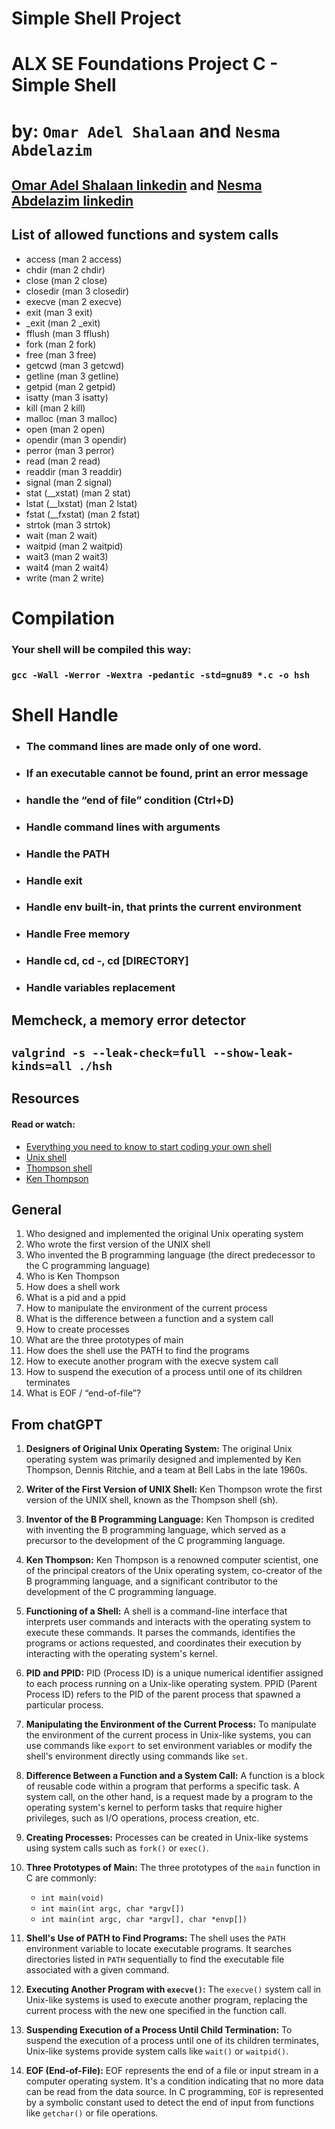 # Simple Shell Project 
# ALX SE Foundations Project  C - Simple Shell
# by: `Omar Adel Shalaan` and `Nesma Abdelazim`
## [Omar Adel Shalaan linkedin](https://www.linkedin.com/in/omar-adel-shalaan/) and [Nesma Abdelazim linkedin](https://www.linkedin.com/in/nesma-abdelazim/)


## List of allowed functions and system calls
- access (man 2 access)
- chdir (man 2 chdir)                    
- close (man 2 close)
- closedir (man 3 closedir)
- execve (man 2 execve)
- exit (man 3 exit)
- _exit (man 2 _exit)
- fflush (man 3 fflush)
- fork (man 2 fork)
- free (man 3 free)
- getcwd (man 3 getcwd)
- getline (man 3 getline)
- getpid (man 2 getpid)
- isatty (man 3 isatty)
- kill (man 2 kill)
- malloc (man 3 malloc)
- open (man 2 open)
- opendir (man 3 opendir)
- perror (man 3 perror)
- read (man 2 read)
- readdir (man 3 readdir)
- signal (man 2 signal)
- stat (__xstat) (man 2 stat)
- lstat (__lxstat) (man 2 lstat)
- fstat (__fxstat) (man 2 fstat)
- strtok (man 3 strtok)
- wait (man 2 wait)
- waitpid (man 2 waitpid)
- wait3 (man 2 wait3)
- wait4 (man 2 wait4)
- write (man 2 write)


# Compilation
### Your shell will be compiled this way:
### `gcc -Wall -Werror -Wextra -pedantic -std=gnu89 *.c -o hsh`

# Shell Handle 
- ### The command lines are made only of one word.
- ### If an executable cannot be found, print an error message
- ### handle the “end of file” condition (Ctrl+D)
- ### Handle command lines with arguments
- ### Handle the PATH
- ### Handle exit
- ### Handle env built-in, that prints the current environment
- ### Handle Free memory
- ### Handle cd, cd -, cd [DIRECTORY]
- ### Handle variables replacement







## Memcheck, a memory error detector
## `valgrind -s --leak-check=full --show-leak-kinds=all ./hsh`




## Resources
#### Read or watch:
- [Everything you need to know to start coding your own shell](https://intranet.alxswe.com/concepts/64)
- [Unix shell](https://en.wikipedia.org/wiki/Unix_shell)
- [Thompson shell](https://intranet.alxswe.com/rltoken/7LJOp2qP7qHUcsOK2-F3qA)
- [Ken Thompson](https://intranet.alxswe.com/rltoken/wTSu31ZP1f7fFTJFgRQC7w)

## General
1. Who designed and implemented the original Unix operating system
2. Who wrote the first version of the UNIX shell
3. Who invented the B programming language (the direct predecessor to the C programming language)
4. Who is Ken Thompson
5. How does a shell work
6. What is a pid and a ppid
7. How to manipulate the environment of the current process
8. What is the difference between a function and a system call
9. How to create processes
10. What are the three prototypes of main
11. How does the shell use the PATH to find the programs
12. How to execute another program with the execve system call
13. How to suspend the execution of a process until one of its children terminates
14. What is EOF / “end-of-file”?

## From chatGPT
1. **Designers of Original Unix Operating System:** The original Unix operating system was primarily designed and implemented by Ken Thompson, Dennis Ritchie, and a team at Bell Labs in the late 1960s.

2. **Writer of the First Version of UNIX Shell:** Ken Thompson wrote the first version of the UNIX shell, known as the Thompson shell (sh).

3. **Inventor of the B Programming Language:** Ken Thompson is credited with inventing the B programming language, which served as a precursor to the development of the C programming language.

4. **Ken Thompson:** Ken Thompson is a renowned computer scientist, one of the principal creators of the Unix operating system, co-creator of the B programming language, and a significant contributor to the development of the C programming language.

5. **Functioning of a Shell:** A shell is a command-line interface that interprets user commands and interacts with the operating system to execute these commands. It parses the commands, identifies the programs or actions requested, and coordinates their execution by interacting with the operating system's kernel.

6. **PID and PPID:** PID (Process ID) is a unique numerical identifier assigned to each process running on a Unix-like operating system. PPID (Parent Process ID) refers to the PID of the parent process that spawned a particular process.

7. **Manipulating the Environment of the Current Process:** To manipulate the environment of the current process in Unix-like systems, you can use commands like `export` to set environment variables or modify the shell's environment directly using commands like `set`.

8. **Difference Between a Function and a System Call:** A function is a block of reusable code within a program that performs a specific task. A system call, on the other hand, is a request made by a program to the operating system's kernel to perform tasks that require higher privileges, such as I/O operations, process creation, etc.

9. **Creating Processes:** Processes can be created in Unix-like systems using system calls such as `fork()` or `exec()`.

10. **Three Prototypes of Main:** The three prototypes of the `main` function in C are commonly:
    - `int main(void)`
    - `int main(int argc, char *argv[])`
    - `int main(int argc, char *argv[], char *envp[])`

11. **Shell's Use of PATH to Find Programs:** The shell uses the `PATH` environment variable to locate executable programs. It searches directories listed in `PATH` sequentially to find the executable file associated with a given command.

12. **Executing Another Program with `execve()`:** The `execve()` system call in Unix-like systems is used to execute another program, replacing the current process with the new one specified in the function call.

13. **Suspending Execution of a Process Until Child Termination:** To suspend the execution of a process until one of its children terminates, Unix-like systems provide system calls like `wait()` or `waitpid()`.

14. **EOF (End-of-File):** EOF represents the end of a file or input stream in a computer operating system. It's a condition indicating that no more data can be read from the data source. In C programming, `EOF` is represented by a symbolic constant used to detect the end of input from functions like `getchar()` or file operations.










